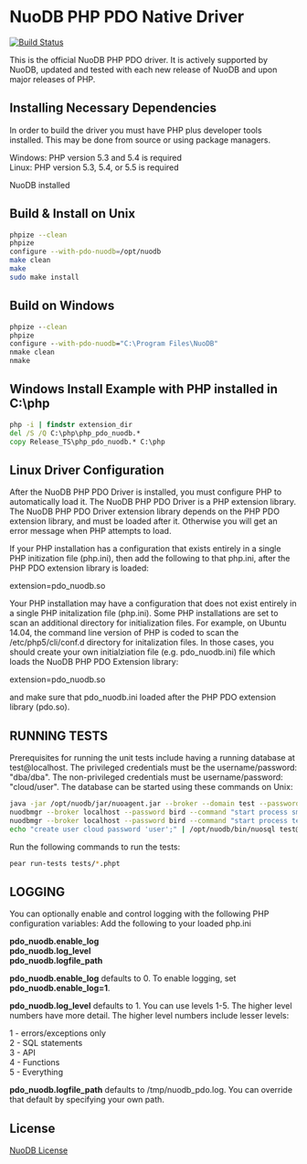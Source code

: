 # NuoDB PHP PDO Native Driver #

[![Build Status](https://api.travis-ci.org/nuodb/nuodb-php-pdo.png?branch=master)](http://travis-ci.org/nuodb/nuodb-php-pdo)

This is the official NuoDB PHP PDO driver. It is actively supported by NuoDB, updated and tested with each new release of NuoDB and upon major releases of PHP.

## Installing Necessary Dependencies ##

In order to build the driver you must have PHP plus developer tools installed.
This may be done from source or using package managers.

Windows: PHP version 5.3 and 5.4 is required  
Linux:	PHP version 5.3, 5.4, or 5.5 is required

NuoDB installed


## Build & Install on Unix ##

```bash
phpize --clean
phpize
configure --with-pdo-nuodb=/opt/nuodb
make clean
make
sudo make install
```


## Build on Windows ##


```cmd
phpize --clean
phpize
configure --with-pdo-nuodb="C:\Program Files\NuoDB"
nmake clean
nmake
```

## Windows Install Example with PHP installed in C:\php ##

```cmd
php -i | findstr extension_dir
del /S /Q C:\php\php_pdo_nuodb.*
copy Release_TS\php_pdo_nuodb.* C:\php
```

## Linux Driver Configuration ##

After the NuoDB PHP PDO Driver is installed, you must configure PHP to automatically load it.  The NuoDB PHP PDO Driver is a PHP extension library.  The NuoDB PHP PDO Driver extension library depends on the PHP PDO extension library, and must be loaded after it.  Otherwise you will get an error message when PHP attempts to load.

If your PHP installation has a configuration that exists entirely in a single PHP initization file (php.ini), then add the following to that php.ini, after the PHP PDO extension library is loaded:

  extension=pdo_nuodb.so

Your PHP installation may have a configuration that does not exist entirely in a single PHP initalization file (php.ini).  Some PHP installations are set to scan an additional directory for initialization files.  For example, on Ubuntu 14.04, the command line version of PHP is coded to scan the /etc/php5/cli/conf.d directory for initalization files.  In those cases, you should create your own initialziation file (e.g. pdo_nuodb.ini) file which loads the NuoDB PHP PDO Extension library:

  extension=pdo_nuodb.so

and make sure that pdo_nuodb.ini loaded after the PHP PDO extension library (pdo.so).


## RUNNING TESTS ##

Prerequisites for running the unit tests include having a running database at test@localhost.  The privileged credentials must be the username/password: "dba/dba".  The non-privileged credentials must be username/password: "cloud/user". The database can be started using these commands on Unix:

```bash
java -jar /opt/nuodb/jar/nuoagent.jar --broker --domain test --password bird --bin-dir /opt/nuodb/bin &
nuodbmgr --broker localhost --password bird --command "start process sm host localhost database test archive /tmp/nuodb_test_data waitForRunning true initialize true"
nuodbmgr --broker localhost --password bird --command "start process te host localhost database test options '--dba-user dba --dba-password dba'"
echo "create user cloud password 'user';" | /opt/nuodb/bin/nuosql test@localhost --user dba --password dba
```

Run the following commands to run the tests:

```bash
pear run-tests tests/*.phpt
```

## LOGGING ##

You can optionally enable and control logging with the following PHP configuration variables:
Add the following to your loaded php.ini 

  **pdo_nuodb.enable_log**   
  **pdo_nuodb.log_level**     
  **pdo_nuodb.logfile_path**  

**pdo_nuodb.enable_log** defaults to 0.  To enable logging, set **pdo_nuodb.enable_log=1**.

**pdo_nuodb.log_level** defaults to 1.  You can use levels 1-5. The higher level numbers have more detail.  The higher level numbers include lesser levels:

  1 - errors/exceptions only  
  2 - SQL statements  
  3 - API   
  4 - Functions   
  5 - Everything  

**pdo_nuodb.logfile_path** defaults to /tmp/nuodb_pdo.log.  You can override that default by specifying your own path.

## License ##

[NuoDB License](https://github.com/nuodb/nuodb-php-pdo/blob/master/LICENSE)

